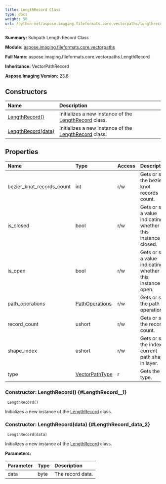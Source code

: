 ```yaml
---
title: LengthRecord Class
type: docs
weight: 50
url: /python-net/aspose.imaging.fileformats.core.vectorpaths/lengthrecord/
---
```


**Summary:** Subpath Length Record Class

**Module:** [aspose.imaging.fileformats.core.vectorpaths](/imaging/python-net/aspose.imaging.fileformats.core.vectorpaths/)

**Full Name:** aspose.imaging.fileformats.core.vectorpaths.LengthRecord

**Inheritance:** VectorPathRecord

**Aspose.Imaging Version:** 23.6

## **Constructors**
| **Name** | **Description** |
| :- | :- |
| [LengthRecord()](#LengthRecord__1) | Initializes a new instance of the [LengthRecord](/imaging/python-net/aspose.imaging.fileformats.core.vectorpaths/lengthrecord/) class. |
| [LengthRecord(data)](#LengthRecord_data_2) | Initializes a new instance of the [LengthRecord](/imaging/python-net/aspose.imaging.fileformats.core.vectorpaths/lengthrecord/) class. |
## **Properties**
| **Name** | **Type** | **Access** | **Description** |
| :- | :- | :- | :- |
| bezier_knot_records_count | int | r/w | Gets or sets the bezier knot records count. |
| is_closed | bool | r/w | Gets or sets a value indicating whether this instance is closed. |
| is_open | bool | r/w | Gets or sets a value indicating whether this instance is open. |
| path_operations | [PathOperations](/imaging/python-net/aspose.imaging.fileformats.core.vectorpaths/pathoperations) | r/w | Gets or sets the path operations. |
| record_count | ushort | r/w | Gets or sets the record count. |
| shape_index | ushort | r/w | Gets or sets the index of current path shape in layer. |
| type | [VectorPathType](/imaging/python-net/aspose.imaging.fileformats.core.vectorpaths/vectorpathtype) | r | Gets the type. |


### Constructor: LengthRecord() {#LengthRecord__1}


```
 LengthRecord() 
```

Initializes a new instance of the [LengthRecord](/imaging/python-net/aspose.imaging.fileformats.core.vectorpaths/lengthrecord/) class.

### Constructor: LengthRecord(data) {#LengthRecord_data_2}


```
 LengthRecord(data) 
```

Initializes a new instance of the [LengthRecord](/imaging/python-net/aspose.imaging.fileformats.core.vectorpaths/lengthrecord/) class.

**Parameters:**

| Parameter | Type | Description |
| :- | :- | :- |
| data | byte | The record data. |

